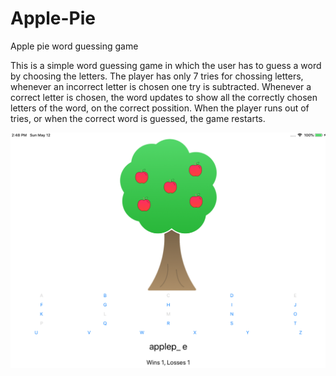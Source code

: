 # Apple-Pie
Apple pie word guessing game

This is a simple word guessing game in which the user has to guess a word by choosing the letters.
The player has only 7 tries for chossing letters, whenever an incorrect letter is chosen one try is subtracted.
Whenever a correct letter is chosen, the word updates to show all the correctly chosen letters of the word, on the correct possition.
When the player runs out of tries, or when the correct word is guessed, the game restarts.

![Apple Pie Game](https://raw.githubusercontent.com/ducktales911/Apple-Pie/master/Screenshots/1.png)
